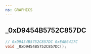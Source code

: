 ```yaml
---
ns: GRAPHICS
---
```

## _0xD9454B5752C857DC

```c
// 0xD9454B5752C857DC 0xEAB6417C
void _0xD9454B5752C857DC();
```


